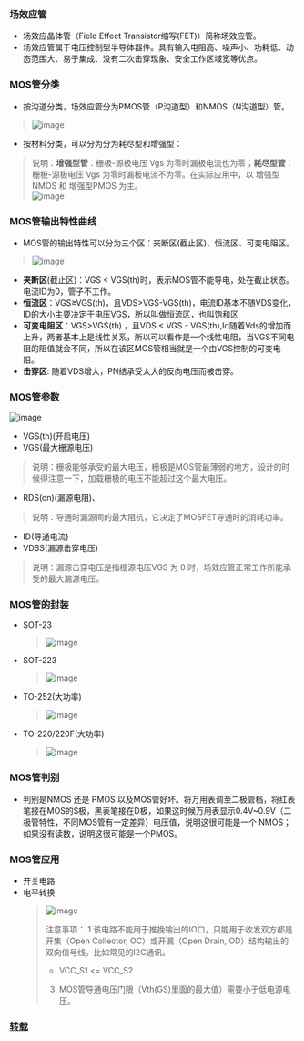 ### 场效应管

- 场效应晶体管（Field Effect Transistor缩写(FET)）简称场效应管。
- 场效应管属于电压控制型半导体器件。具有输入电阻高、噪声小、功耗低、动态范围大、易于集成、没有二次击穿现象、安全工作区域宽等优点。

### MOS管分类

- 按沟道分类，场效应管分为PMOS管（P沟道型）和NMOS（N沟道型）管。
> ![image](https://github.com/user-attachments/assets/d583518e-b2a2-4f37-990c-e887bcd73129)
- 按材料分类，可以分为分为耗尽型和增强型：
> 说明：**增强型管**：栅极-源极电压 Vgs 为零时漏极电流也为零；**耗尽型管**：栅极-源极电压 Vgs 为零时漏极电流不为零。在实际应用中，以 增强型NMOS 和 增强型PMOS 为主。                        
> ![image](https://github.com/user-attachments/assets/5aea5b56-9649-4ca9-b900-84d9bf5ac853)

### MOS管输出特性曲线

- MOS管的输出特性可以分为三个区：夹断区(截止区)、恒流区、可变电阻区。
> ![image](https://github.com/user-attachments/assets/c4aab15b-0d4d-44c6-936c-7fe2bd11b3c6)
- **夹断区**(截止区)：VGS < VGS(th)时，表示MOS管不能导电，处在截止状态。电流ID为0，管子不工作。
- **恒流区**：VGS≥VGS(th)，且VDS>VGS-VGS(th)，电流ID基本不随VDS变化，ID的大小主要决定于电压VGS，所以叫做恒流区，也叫饱和区
- **可变电阻区**：VGS>VGS(th) ，且VDS < VGS - VGS(th),Id随着Vds的增加而上升，两者基本上是线性关系，所以可以看作是一个线性电阻，当VGS不同电阻的阻值就会不同，所以在该区MOS管相当就是一个由VGS控制的可变电阻。
- **击穿区**: 随着VDS增大，PN结承受太大的反向电压而被击穿。

### MOS管参数

![image](https://github.com/user-attachments/assets/b7055d94-d997-43c1-8834-d497d71261b4)
- VGS(th)(开启电压)
- VGS(最大栅源电压)
> 说明：栅极能够承受的最大电压，栅极是MOS管最薄弱的地方，设计的时候得注意一下，加载栅极的电压不能超过这个最大电压。
- RDS(on)(漏源电阻)、
> 说明：导通时漏源间的最大阻抗，它决定了MOSFET导通时的消耗功率。
- ID(导通电流)
- VDSS(漏源击穿电压)
> 说明：漏源击穿电压是指栅源电压VGS 为 0 时，场效应管正常工作所能承受的最大漏源电压。

### MOS管的封装

- SOT-23
  > ![image](https://github.com/user-attachments/assets/f4d6bd7a-7005-48a0-853c-803d7a959eef)
- SOT-223
  > ![image](https://github.com/user-attachments/assets/51f5bcfa-ef5b-49c9-8754-b70f899bc855)
- TO-252(大功率)
  > ![image](https://github.com/user-attachments/assets/5f95d934-c045-4627-9b5e-b192175a9d42)
- TO-220/220F(大功率)
  >  ![image](https://github.com/user-attachments/assets/dd9dff89-f6ca-43f9-9872-558377508fde)

### MOS管判别

- 判别是NMOS 还是 PMOS 以及MOS管好坏。将万用表调至二极管档，将红表笔接在MOS的S极，黑表笔接在D极，如果这时候万用表显示0.4V~0.9V（二极管特性，不同MOS管有一定差异）电压值，说明这很可能是一个 NMOS；如果没有读数，说明这很可能是一个PMOS。

### MOS管应用
- 开关电路
- 电平转换
  > ![image](https://github.com/user-attachments/assets/ca6e116b-9c76-4890-b1dd-7e70a1276ab7)
  > 
  > 注意事项：
  > 1 该电路不能用于推挽输出的IO口，只能用于收发双方都是开集（Open Collector, OC）或开漏（Open Drain, OD）结构输出的双向信号线。比如常见的I2C通讯。
  > - VCC_S1 <= VCC_S2
  > 3. MOS管导通电压门限（Vth(GS)里面的最大值）需要小于低电源电压。






























### [转载](https://bbs.huaweicloud.com/blogs/375339)
